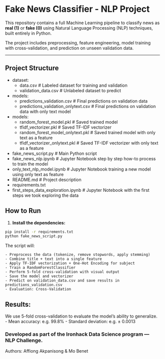 # Fake News Classifier - NLP Project

This repository contains a full Machine Learning pipeline to classify news as **real (1)** or **fake (0)** using Natural Language Processing (NLP) techniques, built entirely in Python.

The project includes preprocessing, feature engineering, model training with cross-validation, and prediction on unseen validation data.

---

## Project Structure

- dataset:  
    * data.csv # Labeled dataset for training and validation
    * validation_data.csv # Unlabeled dataset to predict
- models: 
    * predictions_validation.csv # Final predictions on validation data
    * predictions_validation_onlytext.csv # Final predictions on validation data with only text model
- models: 
    * random_forest_model.pkl # Saved trained model
    * tfidf_vectorizer.pkl # Saved TF-IDF vectorizer
    * random_forest_model_onlytext.pkl # Saved trained model with only text as a feature
    * tfidf_vectorizer_onlytext.pkl # Saved TF-IDF vectorizer with only text as a feature
- fake_news_script.py # Main Python script
- fake_news_nlp.ipynb # Jupyter Notebook step by step how-to process to train the model
- only_text_nlp_model.ipynb # Jupyter Notebook training a new model using only text as feature
- README.md # Project description
- requirements.txt
- first_steps_data_exploration.ipynb # Jupyter Notebook with the first steps we took exploring the data

## How to Run

1. **Install the dependencies:**

```bash
pip install -r requirements.txt
python fake_news_script.py 
```

The script will:

    - Preprocess the data (tokenize, remove stopwords, apply stemming)
    - Combine title + text into a single feature
    - Apply TF-IDF vectorization + One-Hot Encoding for subject
    - Train a RandomForestClassifier
    - Perform 5-fold cross-validation with visual output
    - Save the model and vectorizer
    - Predict on validation_data.csv and save results in predictions_validation.csv
    - Evaluation: Cross-Validation

## Results: 

We use 5-fold cross-validation to evaluate the model’s ability to generalize.
    - Mean accuracy: e.g. 99.8%
    - Standard deviation: e.g. ± 0.0013


### Developed as part of the Ironhack Data Science program — NLP Challenge.
Authors: Affiong Akpanisong & Mo Benet 
